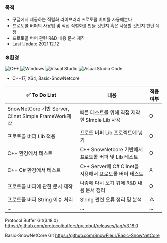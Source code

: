 

### 목적
- 구글에서 제공하는 직렬화 라이브러리 프로토콜 버퍼를 사용해본다
- 프로토콜 버퍼의 사용법 및 직접 직렬화를 만들 것인지 혹은 사용할 것인지 판단 예정
- 프로토콜 버퍼 관련 R&D 내용 문서 제작
- Last Update 2021.12.12
  
### ⚙️환경
![C++](https://img.shields.io/badge/c++-%2300599C.svg?style=for-the-badge&logo=c%2B%2B&logoColor=white)
![Windows](https://img.shields.io/badge/Windows-0078D6?style=for-the-badge&logo=windows&logoColor=white)
![Visual Studio](https://img.shields.io/badge/Visual%20Studio-5C2D91.svg?style=for-the-badge&logo=visual-studio&logoColor=white)
![Visual Studio Code](https://img.shields.io/badge/Visual%20Studio%20Code-0078d7.svg?style=for-the-badge&logo=visual-studio-code&logoColor=white)
- C++17, X64, Basic-SnowNetcore
  
|✅ To Do List |내용|적용 여부|
|------|---|---|
|SnowNetCore 기반 Server, Clinet Simple FrameWork제작|빠른 테스트를 위해 직접 제작한 SImple Lib 사용|O|
|프로토콜 버퍼 Lib 적용|프로토 버퍼 Lib 프로젝트에 넣기|O|
|C++ 환경에서 테스트|C++ SnowNetcore 기반에서 프로토콜 버퍼 및 Lib 테스트|O|
|C++ C# 환경에서 테스트| C++ Server에 C# Clinet을 사용해서 프로토콜 버퍼 테스트|X|
|프로토콜 버퍼에 관한 문서 제작|나중에 다시 보기 위해 R&D 내용 문서 정리|O|
|프로토콜 버퍼 String 이슈 처리|String 관련 오류 정리 및 분석|△|
|...|...|...|


Protocol Buffer Git(3.18.0)
https://github.com/protocolbuffers/protobuf/releases/tag/v3.18.0

Basic-SnowNetCore Git
https://github.com/SnowFleur/Basic-SnowNetCore

